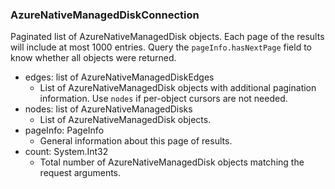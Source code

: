 ### AzureNativeManagedDiskConnection
Paginated list of AzureNativeManagedDisk objects. Each page of the results will include at most 1000 entries. Query the `pageInfo.hasNextPage` field to know whether all objects were returned.

- edges: list of AzureNativeManagedDiskEdges
  - List of AzureNativeManagedDisk objects with additional pagination information. Use `nodes` if per-object cursors are not needed.
- nodes: list of AzureNativeManagedDisks
  - List of AzureNativeManagedDisk objects.
- pageInfo: PageInfo
  - General information about this page of results.
- count: System.Int32
  - Total number of AzureNativeManagedDisk objects matching the request arguments.
